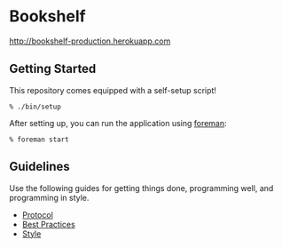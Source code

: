 Bookshelf
=========

http://bookshelf-production.herokuapp.com

Getting Started
---------------

This repository comes equipped with a self-setup script!

    % ./bin/setup

After setting up, you can run the application using [foreman]:

    % foreman start

[foreman]: http://ddollar.github.io/foreman/

Guidelines
----------

Use the following guides for getting things done, programming well, and
programming in style.

* [Protocol](http://github.com/thoughtbot/guides/blob/master/protocol)
* [Best Practices](http://github.com/thoughtbot/guides/blob/master/best-practices)
* [Style](http://github.com/thoughtbot/guides/blob/master/style)
